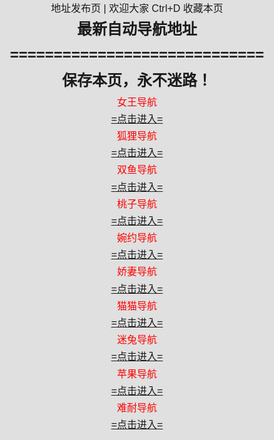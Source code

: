 <head>
<meta http-equiv="Content-Type" content="text/html; charset=utf-8" />
<title>最新地址发布页</title>
<style type="text/css">
html,body { padding: 0;margin: 0; background: #E0E0E0;font: 400 16px/1.7 "Microsoft JhengHei", sans-serif;}
div,ul,li,h1,p,h2{padding: 0;margin: 0;}
ul,li{list-style: none;}
.main{text-align: center;}
.content{ margin:0 auto; width:90%;}
.red{ color:#F00;}
#lovexin12,#lovexin14{border:2px solid red;z-index:9999;
}
@media only screen and (min-width:0px) and (max-width:1120px){
#lovexin12 img,#lovexin14 img{width:200px;}
}
}

</style>
<script>
function loadCSS() {
if ((navigator.userAgent.match(/(phone|pad|pod|iPhone|iPod|ios|iPad|Android|wOSBrowser|BrowserNG|WebOS)/i))) {
document.write('<link href="phone.css" rel="stylesheet" type="text/css" media="screen" />');
//alert("shouji");
}
else {
//alert("diannao");
document.write('<link href="pc.css" rel="stylesheet" type="text/css" media="screen" />');
}
}
loadCSS();
  
lastScrollY=0;
function heartBeat(){ 
var diffY;
if (document.documentElement && document.documentElement.scrollTop)
diffY = document.documentElement.scrollTop;
else if (document.body)
diffY = document.body.scrollTop
else
{/*Netscape stuff*/}
//alert(diffY);
percent=.1*(diffY-lastScrollY); 
if(percent>0)percent=Math.ceil(percent); 
else percent=Math.floor(percent); 
document.getElementById("lovexin12").style.top=parseInt(document.getElementById
("lovexin12").style.top)+percent+"px";
document.getElementById("lovexin14").style.top=parseInt(document.getElementById
("lovexin12").style.top)+percent+"px";
lastScrollY=lastScrollY+percent; 
//alert(lastScrollY);
}

document.write(suspendcode12); 
document.write(suspendcode14); 
window.setInterval("heartBeat()",1);

</script>
</head>

<body>
<div class="main">
<div class="content">
<div class="title"> 地址发布页 | 欢迎大家 Ctrl+D 收藏本页</div>
<div class="daohang">
<div class="daohang_t">
<h2>最新自动导航地址</h2>
  <h2>=============================</h2>
<ul>



<div class="daohang_r">
<h2>保存本页，永不迷路！</h2>
<ul>
<li class="red">女王导航</li><li><a href="http://nvwdh.xyz" target="_blank">=点击进入=</a></li>
<li class="red">狐狸导航</li><li><a href="http://huldh.xyz" target="_blank">=点击进入=</a></li>
<li class="red">双鱼导航</li><li><a href="http://shuangydh.xyz" target="_blank">=点击进入=</a></li>
<li class="red">桃子导航</li><li><a href="taozdh.xyz" target="_blank">=点击进入=</a></li>
<li class="red">婉约导航</li><li><a href="http://wuanydh.xyz" target="_blank">=点击进入=</a></li>
<li class="red">娇妻导航</li><li><a href="http://jiaoqdh.xyz" target="_blank">=点击进入=</a></li>
<li class="red">猫猫导航</li><li><a href="http://maomdh.xyz" target="_blank">=点击进入=</a></li>
<li class="red">迷兔导航</li><li><a href="http://mitdh.xyz" target="_blank">=点击进入=</a></li>
<li class="red">苹果导航</li><li><a href="http://pinggdh.xyz" target="_blank">=点击进入=</a></li>
<li class="red">难耐导航</li><li><a href="http://nanndh.xyz" target="_blank">=点击进入=</a></li>
</ul>


</div>
<div class="foot"><br></div>

